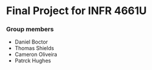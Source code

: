 # Final Project for INFR 4661U

### Group members
- Daniel Boctor
- Thomas Shields
- Cameron Oliveira
- Patrck Hughes